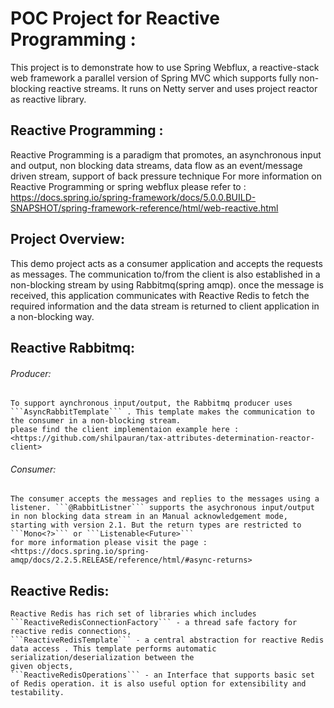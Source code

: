 
# POC Project for Reactive Programming :
This project is to demonstrate how to use Spring Webflux, a reactive-stack web framework a parallel version of Spring MVC which supports fully non-blocking reactive streams.
It runs on Netty server and uses project reactor as reactive library.
## Reactive Programming :
Reactive Programming is a paradigm that promotes, an asynchronous input and output, non blocking data streams, data flow as an event/message driven stream, support of back pressure technique
For more information on Reactive Programming or spring webflux please refer to : 
<https://docs.spring.io/spring-framework/docs/5.0.0.BUILD-SNAPSHOT/spring-framework-reference/html/web-reactive.html>

## Project Overview:
This demo project acts as a consumer application and accepts the requests as messages. The communication to/from the client is also established in a non-blocking stream by using Rabbitmq(spring amqp).
once the message is received, this application communicates with Reactive Redis to fetch the required information and the data stream is returned to client application in a non-blocking way.

## Reactive Rabbitmq:
###### Producer:
	To support aynchronous input/output, the Rabbitmq producer uses ```AsyncRabbitTemplate``` . This template makes the communication to the consumer in a non-blocking stream.
	please find the client implementaion example here : <https://github.com/shilpauran/tax-attributes-determination-reactor-client>
	
###### Consumer:
	The consumer accepts the messages and replies to the messages using a listener. ```@RabbitListner``` supports the asychronous input/output in non blocking data stream in an Manual acknowledgement mode, starting with version 2.1. But the return types are restricted to ```Mono<?>``` or ```Listenable<Future>```
	for more information please visit the page : <https://docs.spring.io/spring-amqp/docs/2.2.5.RELEASE/reference/html/#async-returns>
	
## Reactive Redis:
	Reactive Redis has rich set of libraries which includes ```ReactiveRedisConnectionFactory``` - a thread safe factory for reactive redis connections,
	```ReactiveRedisTemplate``` - a central abstraction for reactive Redis data access . This template performs automatic serialization/deserialization between the
	given objects,
	```ReactiveRedisOperations``` - an Interface that supports basic set of Redis operation. it is also useful option for extensibility and testability.
	
	
	
